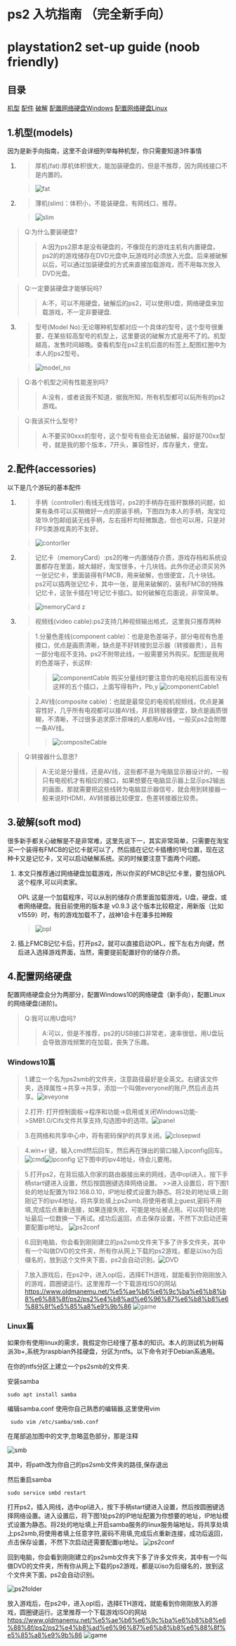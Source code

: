 # ps2 入坑指南 （完全新手向）

# playstation2 set-up guide (noob friendly)

## **目录**

[机型](#1机型models)
[配件](#2配件accessories)
[破解](#3破解soft-mod)
[配置网络硬盘Windows](#windows10篇)
[配置网络硬盘Linux](#linux篇)




## **1.机型(models)**

因为是新手向指南，这里不会详细列举每种机型，你只需要知道3件事情

1. 
    >厚机(fat):厚机体积很大，能加装硬盘的，但是不推荐，因为网线接口不是内置的。

    >![fat](https://gitee.com/waizui/ps2guide/raw/main/images/220px-PS2-Fat-Console-Set.jpg)



2. 
    >薄机(slim)：体积小，不能装硬盘，有网线口，推荐。

    >![slim](https://gitee.com/waizui/ps2guide/raw/main/images/250px-PS2-Slim-Console-Set.jpg)

> Q:为什么要装硬盘?
>>A:因为ps2原本是没有硬盘的，不像现在的游戏主机有内置硬盘，ps2的的游戏储存在DVD光盘中,玩游戏时必须放入光盘。后来被破解以后，可以通过加装硬盘的方式来直接加载游戏，而不用每次放入DVD光盘。

> Q:一定要装硬盘才能够玩吗?
>>A:不，可以不用硬盘，破解后的ps2，可以使用U盘，网络硬盘来加载游戏，不一定非要硬盘.

3. 
    >型号(Model No):无论哪种机型都对应一个具体的型号，这个型号很重要，在某些较高型号的机型上，这里要说的破解方式是用不了的。机型越高，发售时间越晚。查看机型在ps2主机后面的标签上,配图红圈中为本人的ps2型号。

    >![model_no](https://gitee.com/waizui/ps2guide/raw/main/images/modelNo.jpg)

> Q:各个机型之间有性能差别吗?
>>A:没有，或者说我不知道，据我所知，所有机型都可以玩所有的ps2游戏。


> Q:我该买什么型号?
>>A:不要买90xxx的型号，这个型号有些会无法破解，最好是700xx型号，就是我的那个版本，7开头，兼容性好，库存量大，便宜。

## **2.配件(accessories)**

以下是几个游玩的基本配件

1. 
    >手柄（controller):有线无线皆可，ps2的手柄存在摇杆飘移的问题，如果有条件可以买稍微好一点的原装手柄，下图四为本人的手柄，淘宝垃圾19.9包邮组装无线手柄，左右摇杆均轻微飘逸，但也可以用，只是对FPS类游戏真的不友好。

    >![contorller](https://gitee.com/waizui/ps2guide/raw/main/images/controller.jpg)

2. 
    >记忆卡（memoryCard）:ps2的唯一内置储存介质，游戏存档和系统设置都存在里面，越大越好，淘宝很多，十几块钱。此外你还必须买另外一张记忆卡，里面装得有FMCB，用来破解，也很便宜，几十块钱。ps2可以插两张记忆卡，其中一张，是用来破解的，装有FMCB的特殊记忆卡，这张卡插在1号记忆卡插口。如何破解在后面说，非常简单。

    >![memoryCard](https://gitee.com/waizui/ps2guide/raw/main/images/memorycard.jpg)
z
1. 
    >视频线(video cable):ps2支持几种视频输出格式，这里我只推荐两种  
        
    >1.分量色差线(component cable)：也是是色差端子，部分电视有色差接口，优点是画质清晰，缺点是不好转接到显示器（转接器贵），且有一部分电视不支持。ps2不附带此线，一般需要另外购买。配图是我用的色差端子，长这样:
    >>![componentCable](https://gitee.com/waizui/ps2guide/raw/main/images/componentcable1.jpg)
    >>购买分量线时要注意你的电视机后面有没有这样的五个插口，上面写得有Pr，Pb,y
    >>![componentCable1](https://gitee.com/waizui/ps2guide/raw/main/images/componentcable.jpg)

    >2.AV线(composite cable)：也就是最常见的电视机视频线，优点是兼容性好，几乎所有电视都可以接AV线，并且转接器便宜，缺点是画质很糊，不清晰，不过很多追求原汁原味的人都用AV线，一般买ps2会附赠一条AV线。
    >>![compositeCable](https://gitee.com/waizui/ps2guide/raw/main/images/avcable.jpg)

> Q:转接器什么意思?
>>A:无论是分量线，还是AV线，这些都不是为电脑显示器设计的，一般只有电视机才有相应的接口，如果想要在电脑显示器上显示ps2输出的画面，那就需要把这些线转为电脑显示器信号，就会用到转接器一般来说时HDMI，AV转接器比较便宜，色差转接器比较贵。

## **3.破解(soft mod)**

很多新手都关心破解是不是非常难，这里先说下一，其实非常简单，只需要在淘宝买一个装得有FMCB的记忆卡就可以了，然后插在记忆卡插槽的1号位置，现在这种卡又是记忆卡，又可以启动破解系统。买的时候要注意下面两个问题。

1. 本文只推荐通过网络硬盘加载游戏，所以你买的FMCB记忆卡里，要包括OPL这个程序,可以问卖家。
    
    OPL  这是一个加载程序，可以从别的储存介质里面加载游戏，U盘，硬盘，或者网络硬盘。我目前使用的版本是 v0.9.3 这个版本比较稳定，用新版（比如v1559）时，有的游戏加载不了，战神1会卡在潘多拉神殿
      >![opl](https://gitee.com/waizui/ps2guide/raw/main/images/opl.jpg)
2. 插上FMCB记忆卡后，打开ps2，就可以直接启动OPL，按下左右方向键，然后进入选择游戏界面，当然，需要提前配置好你的储存介质。

## **4.配置网络硬盘**

配置网络硬盘会分为两部分，配置Windows10的网络硬盘（新手向），配置Linux的网络硬盘(进阶)。

> Q:我可以用U盘吗?
>>A:可以，但是不推荐，ps2的USB接口非常老，速率很低，用U盘玩会导致游戏频繁的在加载，丧失了乐趣。

### Windows10篇

>1.建立一个名为ps2smb的文件夹，注意路径最好是全英文。右键该文件夹，选择属性->共享->共享，添加一个叫做everyone的账户,然后点击共享。![eveyone](https://gitee.com/waizui/ps2guide/raw/main/images/everyone.png)

>2.打开: 打开控制面板->程序和功能->启用或关闭Windows功能->SMB1.0/Cifs文件共享支持,勾选图中的选项。![panel](https://gitee.com/waizui/ps2guide/raw/main/images/controlpanel.png)

>3.在网络和共享中心中，将有密码保护的共享关闭。![closepwd](https://gitee.com/waizui/ps2guide/raw/main/images/localnetwork.png)

>4.win+r 键，输入cmd然后回车，然后再在弹出的窗口输入ipconfig回车。![cmd](https://gitee.com/waizui/ps2guide/raw/main/images/cmd.png)![ipconfig](https://gitee.com/waizui/ps2guide/raw/main/images/ipconfig.png)
    记下图中的ipv4地址，待会儿要用。

>5.打开ps2，在背后插入你家的路由器接出来的网线，选中opl进入，按下手柄start键进入设置，然后按圆圈键选择网络设置。
    >>进入设置后，将下图1处的地址配置为192.168.0.10，IP地址模式设置为静态。将2处的地址填上刚刚记下的ipv4地址，将共享处填上ps2smb,将使用者填上guest,密码不用填,完成后点重新连接，如果连接失败，可能是地址被占用。可以将1处的地址最后一位数换一下再试。成功后返回，点击保存设置，不然下次启动还需要配置ip地址。
    ![ps2conf](https://gitee.com/waizui/ps2guide/raw/main/images/congtest1.png)

>6.回到电脑，你会看到刚刚建立的ps2smb文件夹下多了许多文件夹，其中有一个叫做DVD的文件夹，所有你从网上下载的ps2游戏，都是以iso为后缀名的，放到这个文件夹下面，ps2会自动识别。![DVD](https://gitee.com/waizui/ps2guide/raw/main/images/dvdFolder.png)

>7.放入游戏后，在ps2中，进入opl后，选择ETH游戏，就能看到你刚刚放入的游戏，圆圈键运行。这里推荐一个下载游戏ISO的网站<https://www.oldmanemu.net/%e5%ae%b6%e6%9c%ba%e6%b8%b8%e6%88%8f/ps2/ps2%e4%b8%ad%e6%96%87%e6%b8%b8%e6%88%8f%e5%85%a8%e9%9b%86>
![game](https://gitee.com/waizui/ps2guide/raw/main/images/games.jpg)

### Linux篇
如果你有使用linux的需求，我假定你已经懂了基本的知识。本人的测试机为树莓派3b+,系统为raspbian外挂硬盘，分区为ntfs。以下命令对于Debian系通用。

在你的ntfs分区上建立一个ps2smb的文件夹.

安装samba

    sudo apt install samba

编辑samba.conf 使用你自己熟悉的编辑器,这里使用vim

     sudo vim /etc/samba/smb.conf
在尾部追加图中的文字,忽略蓝色部分，那是注释

![smb](https://gitee.com/waizui/ps2guide/raw/main/images/smb.png)

其中，将path改为你自己的ps2smb文件夹的路径,保存退出

然后重启samba
    
    sudo service smbd restart
打开ps2，插入网线，选中opl进入，按下手柄start键进入设置，然后按圆圈键选择网络设置。进入设置后，将下图1处ps2的IP地址配置为你想要的地址，IP地址模式设置为静态。将2处的地址填上开启samba服务的linux服务端地址，将共享处填上ps2smb,将使用者填上任意字符,密码不用填,完成后点重新连接，成功后返回，点击保存设置，不然下次启动还需要配置ip地址。
![ps2conf](https://gitee.com/waizui/ps2guide/raw/main/images/congtest1.png)

回到电脑，你会看到刚刚建立的ps2smb文件夹下多了许多文件夹，其中有一个叫做DVD的文件夹，所有你从网上下载的ps2游戏，都是以iso为后缀名的，放到这个文件夹下面，ps2会自动识别。

![ps2folder](https://gitee.com/waizui/ps2guide/raw/main/images/linuxFolder.png)

放入游戏后，在ps2中，进入opl后，选择ETH游戏，就能看到你刚刚放入的游戏，圆圈键运行。这里推荐一个下载游戏ISO的网站<https://www.oldmanemu.net/%e5%ae%b6%e6%9c%ba%e6%b8%b8%e6%88%8f/ps2/ps2%e4%b8%ad%e6%96%87%e6%b8%b8%e6%88%8f%e5%85%a8%e9%9b%86>
![game](https://gitee.com/waizui/ps2guide/raw/main/images/games.jpg)

